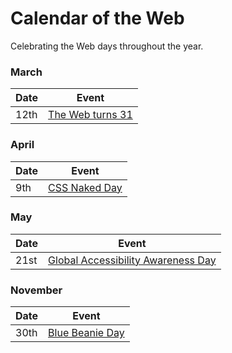 # Calendar of the Web

Celebrating the Web days throughout the year.

### March

| Date | Event |
| ---- | ----- |
| 12th  | [The Web turns 31](https://en.wikipedia.org/wiki/World_Wide_Web) |

### April

| Date | Event |
| ---- | ----- |
| 9th  | [CSS Naked Day](https://css-naked-day.github.io/) |

### May

| Date | Event |
| ---- | ----- |
| 21st  | [Global Accessibility Awareness Day](https://globalaccessibilityawarenessday.org/) |

### November

| Date | Event |
| ---- | ----- |
| 30th  | [Blue Beanie Day](https://en.wikipedia.org/wiki/Blue_Beanie_Day) |
